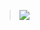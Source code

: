 <blockquote>
<img src="https://readme-typing-svg.herokuapp.com?color=%230EF713&size=22&multiline=true&height=60&lines=Hello+There+%F0%9F%91%8B;+Welcome+to+MavN1ck's+Github">
</blockquote>  
  
  <!--
**nslearn/nslearn** is a ✨ _special_ ✨ repository because its `README.md` (this file) appears on your GitHub profile.

Here are some ideas to get you started:

- 🔭 I’m currently working on ...
- 🌱 I’m currently learning ...
- 👯 I’m looking to collaborate on ...
- 🤔 I’m looking for help with ...
- 💬 Ask me about ...
- 📫 How to reach me: ...
- 😄 Pronouns: ...
- ⚡ Fun fact: ...
-->
